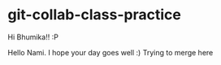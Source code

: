 # git-collab-class-practice
Hi Bhumika!! :P

Hello Nami. I hope your day goes well :)
 Trying to merge here